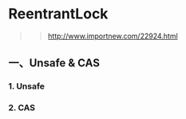 # ReentrantLock

>> http://www.importnew.com/22924.html

## 一、Unsafe & CAS

### 1. Unsafe

### 2. CAS

